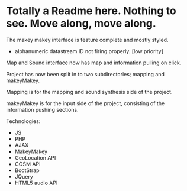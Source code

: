 Totally a Readme here. Nothing to see. Move along, move along.
============

The makey makey interface is feature complete and mostly styled.
 - alphanumeric datastream ID not firing properly. [low priority]
 
 Map and Sound interface now has map and information pulling on click.

Project has now been split in to two subdirectories; mapping and makeyMakey.

Mapping is for the mapping and sound synthesis side of the project.

makeyMakey is for the input side of the project, consisting of the information pushing sections.

Technologies:
- JS
- PHP
- AJAX
- MakeyMakey
- GeoLocation API
- COSM API
- BootStrap
- JQuery
- HTML5 audio API